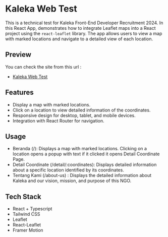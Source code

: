 # Kaleka Web Test

This is a technical test for Kaleka Front-End Developer Recruitment 2024. In this React App, demonstrates how to integrate Leaflet maps into a React project using the `react-leaflet` library. The app allows users to view a map with marked locations and navigate to a detailed view of each location.

## Preview
You can check the site from this url :
- [Kaleka Web Test](https://main--kaleka-webtest.netlify.app/detail/113.87535787965106,-1.1057614895977395)

## Features

- Display a map with marked locations.
- Click on a location to view detailed information of the coordinates.
- Responsive design for desktop, tablet, and mobile devices.
- Integration with React Router for navigation.

## Usage
- Beranda (/): Displays a map with marked locations. Clicking on a location opens a popup with text if it clicked it opens Detail Coordinate Page.
- Detail Coordinate (/detail/:coordinates): Displays detailed information about a specific location identified by its coordinates.
- Tentang Kami (/about-us) : Displays the detailed information about Kaleka and our vision, mission, and purpose of this NGO.

## Tech Stack
- React + Typescript
- Tailwind CSS
- Leaflet
- React-Leaflet
- Framer Motion